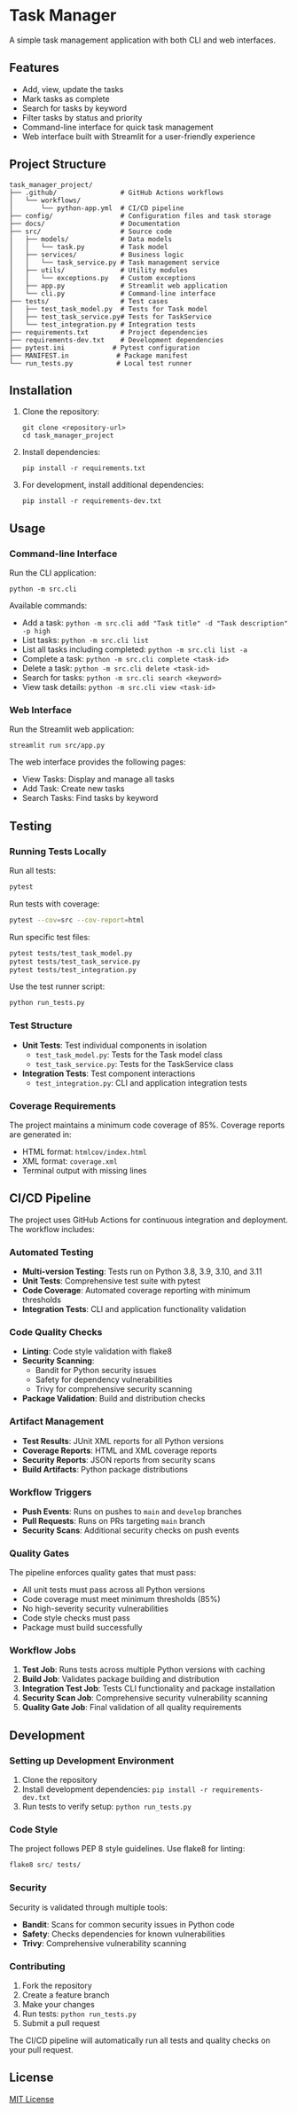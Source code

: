 # Task Manager

A simple task management application with both CLI and web interfaces.

## Features

- Add, view, update the tasks
- Mark tasks as complete
- Search for tasks by keyword
- Filter tasks by status and priority
- Command-line interface for quick task management
- Web interface built with Streamlit for a user-friendly experience

## Project Structure

```
task_manager_project/
├── .github/                # GitHub Actions workflows
│   └── workflows/
│       └── python-app.yml  # CI/CD pipeline
├── config/                 # Configuration files and task storage
├── docs/                   # Documentation
├── src/                    # Source code
│   ├── models/             # Data models
│   │   └── task.py         # Task model
│   ├── services/           # Business logic
│   │   └── task_service.py # Task management service
│   ├── utils/              # Utility modules
│   │   └── exceptions.py   # Custom exceptions
│   ├── app.py              # Streamlit web application
│   └── cli.py              # Command-line interface
├── tests/                  # Test cases
│   ├── test_task_model.py  # Tests for Task model
│   ├── test_task_service.py# Tests for TaskService
│   └── test_integration.py # Integration tests
├── requirements.txt        # Project dependencies
├── requirements-dev.txt    # Development dependencies
├── pytest.ini            # Pytest configuration
├── MANIFEST.in            # Package manifest
└── run_tests.py           # Local test runner
```

## Installation

1. Clone the repository:
   ```
   git clone <repository-url>
   cd task_manager_project
   ```

2. Install dependencies:
   ```
   pip install -r requirements.txt
   ```

3. For development, install additional dependencies:
   ```
   pip install -r requirements-dev.txt
   ```

## Usage

### Command-line Interface

Run the CLI application:

```
python -m src.cli
```

Available commands:

- Add a task: `python -m src.cli add "Task title" -d "Task description" -p high`
- List tasks: `python -m src.cli list`
- List all tasks including completed: `python -m src.cli list -a`
- Complete a task: `python -m src.cli complete <task-id>`
- Delete a task: `python -m src.cli delete <task-id>`
- Search for tasks: `python -m src.cli search <keyword>`
- View task details: `python -m src.cli view <task-id>`

### Web Interface

Run the Streamlit web application:

```
streamlit run src/app.py
```

The web interface provides the following pages:
- View Tasks: Display and manage all tasks
- Add Task: Create new tasks
- Search Tasks: Find tasks by keyword

## Testing

### Running Tests Locally

Run all tests:
```bash
pytest
```

Run tests with coverage:
```bash
pytest --cov=src --cov-report=html
```

Run specific test files:
```bash
pytest tests/test_task_model.py
pytest tests/test_task_service.py
pytest tests/test_integration.py
```

Use the test runner script:
```bash
python run_tests.py
```

### Test Structure

- **Unit Tests**: Test individual components in isolation
  - `test_task_model.py`: Tests for the Task model class
  - `test_task_service.py`: Tests for the TaskService class
- **Integration Tests**: Test component interactions
  - `test_integration.py`: CLI and application integration tests

### Coverage Requirements

The project maintains a minimum code coverage of 85%. Coverage reports are generated in:
- HTML format: `htmlcov/index.html`
- XML format: `coverage.xml`
- Terminal output with missing lines

## CI/CD Pipeline

The project uses GitHub Actions for continuous integration and deployment. The workflow includes:

### Automated Testing
- **Multi-version Testing**: Tests run on Python 3.8, 3.9, 3.10, and 3.11
- **Unit Tests**: Comprehensive test suite with pytest
- **Code Coverage**: Automated coverage reporting with minimum thresholds
- **Integration Tests**: CLI and application functionality validation

### Code Quality Checks
- **Linting**: Code style validation with flake8
- **Security Scanning**: 
  - Bandit for Python security issues
  - Safety for dependency vulnerabilities
  - Trivy for comprehensive security scanning
- **Package Validation**: Build and distribution checks

### Artifact Management
- **Test Results**: JUnit XML reports for all Python versions
- **Coverage Reports**: HTML and XML coverage reports
- **Security Reports**: JSON reports from security scans
- **Build Artifacts**: Python package distributions

### Workflow Triggers
- **Push Events**: Runs on pushes to `main` and `develop` branches
- **Pull Requests**: Runs on PRs targeting `main` branch
- **Security Scans**: Additional security checks on push events

### Quality Gates
The pipeline enforces quality gates that must pass:
- All unit tests must pass across all Python versions
- Code coverage must meet minimum thresholds (85%)
- No high-severity security vulnerabilities
- Code style checks must pass
- Package must build successfully

### Workflow Jobs

1. **Test Job**: Runs tests across multiple Python versions with caching
2. **Build Job**: Validates package building and distribution
3. **Integration Test Job**: Tests CLI functionality and package installation
4. **Security Scan Job**: Comprehensive security vulnerability scanning
5. **Quality Gate Job**: Final validation of all quality requirements

## Development

### Setting up Development Environment

1. Clone the repository
2. Install development dependencies: `pip install -r requirements-dev.txt`
3. Run tests to verify setup: `python run_tests.py`

### Code Style

The project follows PEP 8 style guidelines. Use flake8 for linting:
```bash
flake8 src/ tests/
```

### Security

Security is validated through multiple tools:
- **Bandit**: Scans for common security issues in Python code
- **Safety**: Checks dependencies for known vulnerabilities
- **Trivy**: Comprehensive vulnerability scanning

### Contributing

1. Fork the repository
2. Create a feature branch
3. Make your changes
4. Run tests: `python run_tests.py`
5. Submit a pull request

The CI/CD pipeline will automatically run all tests and quality checks on your pull request.

## License

[MIT License](LICENSE)
